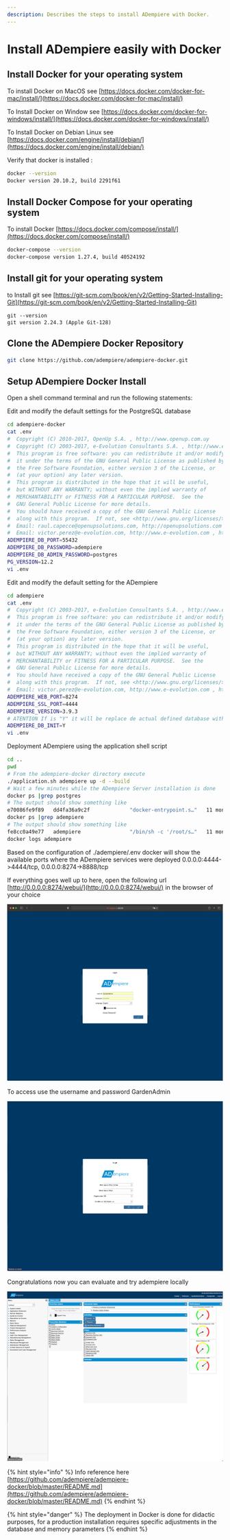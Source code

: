```yaml
---
description: Describes the steps to install ADempiere with Docker.
---
```


# Install ADempiere easily with Docker

## Install Docker for your operating system

To install Docker on MacOS see [https://docs.docker.com/docker-for-mac/install/](https://docs.docker.com/docker-for-mac/install/)

To Install Docker on Window see [https://docs.docker.com/docker-for-windows/install/](https://docs.docker.com/docker-for-windows/install/)

To Install Docker on Debian Linux see [https://docs.docker.com/engine/install/debian/](https://docs.docker.com/engine/install/debian/)

Verify that docker is installed :

```bash
docker --version
Docker version 20.10.2, build 2291f61
```

## Install Docker Compose for your operating system

To install Docker [https://docs.docker.com/compose/install/](https://docs.docker.com/compose/install/)

```bash
docker-compose --version
docker-compose version 1.27.4, build 40524192
```

## Install git for your operating system

to Install git see [https://git-scm.com/book/en/v2/Getting-Started-Installing-Git](https://git-scm.com/book/en/v2/Getting-Started-Installing-Git)

```text
git --version
git version 2.24.3 (Apple Git-128)
```

## Clone the ADempiere Docker Repository

```bash
git clone https://github.com/adempiere/adempiere-docker.git
```

## Setup ADempiere Docker Install

Open a shell command terminal and run the following statements:

Edit and modify the default settings for the PostgreSQL database 

```bash
cd adempiere-docker
cat .env
#  Copyright (C) 2010-2017, OpenUp S.A. , http://www.openup.com.uy
#  Copyright (C) 2003-2017, e-Evolution Consultants S.A. , http://www.e-evolution.com
#  This program is free software: you can redistribute it and/or modify
#  it under the terms of the GNU General Public License as published by
#  the Free Software Foundation, either version 3 of the License, or
#  (at your option) any later version.
#  This program is distributed in the hope that it will be useful,
#  but WITHOUT ANY WARRANTY; without even the implied warranty of
#  MERCHANTABILITY or FITNESS FOR A PARTICULAR PURPOSE.  See the
#  GNU General Public License for more details.
#  You should have received a copy of the GNU General Public License
#  along with this program.  If not, see <http://www.gnu.org/licenses/>.
#  Email: raul.capecce@openupsolutions.com, http://openupsolutions.com , http://github.com/rcapecce
#  Email: victor.perez@e-evolution.com, http://www.e-evolution.com , http://github.com/e-Evolution
ADEMPIERE_DB_PORT=55432
ADEMPIERE_DB_PASSWORD=adempiere
ADEMPIERE_DB_ADMIN_PASSWORD=postgres
PG_VERSION=12.2
vi .env
```

Edit and modify the default setting for the ADempiere

```bash
cd adempiere
cat .env
#  Copyright (C) 2003-2017, e-Evolution Consultants S.A. , http://www.e-evolution.com
#  This program is free software: you can redistribute it and/or modify
#  it under the terms of the GNU General Public License as published by
#  the Free Software Foundation, either version 3 of the License, or
#  (at your option) any later version.
#  This program is distributed in the hope that it will be useful,
#  but WITHOUT ANY WARRANTY; without even the implied warranty of
#  MERCHANTABILITY or FITNESS FOR A PARTICULAR PURPOSE.  See the
#  GNU General Public License for more details.
#  You should have received a copy of the GNU General Public License
#  along with this program.  If not, see <http://www.gnu.org/licenses/>.ce
#  Email: victor.perez@e-evolution.com, http://www.e-evolution.com , http://github.com/e-Evolution
ADEMPIERE_WEB_PORT=8274
ADEMPIERE_SSL_PORT=4444
ADEMPIERE_VERSION=3.9.3
# ATENTION If is "Y" it will be replace de actual defined database with a empty ADempiere seed
ADEMPIERE_DB_INIT=Y
vi .env
```

Deployment ADempiere using the application shell script

```bash
cd ..
pwd 
# From the adempiere-docker directory execute
./application.sh adempiere up -d --build
# Wait a few minutes while the ADempiere Server installation is done 
docker ps |grep postgres
# The output should show something like 
e70086fe9f89   dd4fa36a9c2f             "docker-entrypoint.s…"   11 months ago       Up 4 minutes       0.0.0.0:55432->5432/tcp                          postgres122_db_1
docker ps |grep adempiere
# The output should show something like 
fe8cc0a49e77   adempiere                "/bin/sh -c '/root/s…"   11 months ago       Up 8 minutes       0.0.0.0:4444->4444/tcp, 0.0.0.0:8274->8888/tcp   adempiere
docker logs adempiere
```

Based on the configuration of ./adempiere/.env docker will show the available ports where the ADempiere services were deployed 0.0.0.0:4444-&gt;4444/tcp, 0.0.0.0:8274-&gt;8888/tcp

If everything goes well up to here, open the following url [http://0.0.0.0:8274/webui/](http://0.0.0.0:8274/webui/) in the browser of your choice

![](../.gitbook/assets/image%20%2814%29.png)

To access use the username and password GardenAdmin

![ADempiere Role](../.gitbook/assets/image%20%2810%29.png)

Congratulations now you can evaluate and try adempiere locally

![ADempiere Main Screen](../.gitbook/assets/image%20%2811%29.png)

{% hint style="info" %}
Info reference here  [https://github.com/adempiere/adempiere-docker/blob/master/README.md](https://github.com/adempiere/adempiere-docker/blob/master/README.md)
{% endhint %}

{% hint style="danger" %}
The deployment in Docker is done for didactic purposes, for a production installation requires specific adjustments in the database and memory parameters
{% endhint %}

